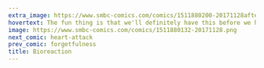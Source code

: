 ```yaml
---
extra_image: https://www.smbc-comics.com/comics/1511880200-20171128after.png
hovertext: The fun thing is that we'll definitely have this before we have a Mars settlement.
image: https://www.smbc-comics.com/comics/1511880132-20171128.png
next_comic: heart-attack
prev_comic: forgetfulness
title: Bioreaction
---
```


